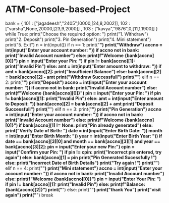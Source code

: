 # ATM-Console-based-Project
 bank = {
    101 : ["jagadeesh","2405",10000,[24,8,2002]],
    102 : ["varsha",None,20000,[23,9,2000]] ,
    103 : ["kavya","9876",0,[11,1,1900]]
}
while True:
  print("Choose the required option: ")
  print("1. Withdraw")
  print("2. Deposit")
  print("3. Pin Generation")
  print("4. Mini statement")
  print("5. Exit")
  n = int(input())
  if n == 1:
    print("******************************")
    print("Withdraw")
    accno = int(input("Enter your account number: "))
    if accno not in bank:
      print("Invalid Account number")
    else:
      print(f"Welcome {bank[accno][0]}")
      pin = input("Enter your Pin: ")
      if pin != bank[accno][1]:
        print("Invalid Pin")
      else:
        amt = int(input("Enter amount to withdraw: "))
        if amt > bank[accno][2]:
          print("Insufficient Balance")
        else:
          bank[accno][2] = bank[accno][2] - amt
          print("Withdraw Successfull")
    print("******************************")
  elif n == 2:
    print("******************************")
    print("Deposit")
    accno = int(input("Enter your account number: "))
    if accno not in bank:
      print("Invalid Account number")
    else:
      print(f"Welcome {bank[accno][0]}")
      pin = input("Enter your Pin: ")
      if pin != bank[accno][1]:
        print("Invalid Pin")
      else:
        amt = int(input("Enter amount to Deposit: "))
        bank[accno][2] = bank[accno][2] + amt
        print("Deposit Successfull")
    print("******************************")
  elif n == 3:
    print("******************************")
    print("Pin Generation")
    accno = int(input("Enter your account number: "))
    if accno not in bank:
      print("Invalid Account number")
    else:
      print(f"Welcome {bank[accno][0]}")
      if bank[accno][1] != None:
        print("Pin already generated")
      else:
        print("Verify Date of Birth: ")
        date = int(input("Enter Birth Date: "))
        month = int(input("Enter Birth Month: "))
        year = int(input("Enter Birth Year: "))
        if date == bank[accno][3][0] and month == bank[accno][3][1] and year == bank[accno][3][2]:
          pin = input("Enter your new Pin:")
          cpin = input("Confirm your Pin: ")
          if pin != cpin:
            print("Incorrect pin entered, try again")
          else:
            bank[accno][1] = pin
            print("Pin Generated Sucessfully !")
        else:
          print("Incorrect Date of Birth Details")
          print("Try again !")
    print("******************************")
  elif n == 4:
    print("******************************")
    print("Mini statement")
    accno = int(input("Enter your account number: "))
    if accno not in bank:
      print("Invalid Account number")
    else:
      print(f"Welcome {bank[accno][0]}")
      pin = input("Enter Your Pin: ")
      if pin != bank[accno][1]:
        print("Invalid Pin")
      else:
        print(f"Balance: {bank[accno][2]}")
    print("******************************")
  else:
    print("******************************")
    print("thank You")
    print("visit again")
    print("******************************")
    break

